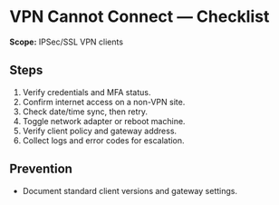 # VPN Cannot Connect — Checklist
**Scope:** IPSec/SSL VPN clients

## Steps
1) Verify credentials and MFA status.  
2) Confirm internet access on a non-VPN site.  
3) Check date/time sync, then retry.  
4) Toggle network adapter or reboot machine.  
5) Verify client policy and gateway address.  
6) Collect logs and error codes for escalation.  

## Prevention
- Document standard client versions and gateway settings.  
